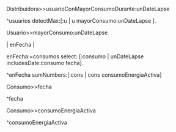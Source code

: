 Distribuidora>>usuarioConMayorConsumoDurante:unDateLapse

^usuarios detectMax:[:u | u mayorConsumo:unDateLapse ].



Usuario>>mayorConsumo:unDateLapse

| enFecha |

enFecha:=consumos select: [:consumo | unDateLapse includesDate:consumo fecha].

^enFecha sumNumbers:[:cons | cons consumoEnergiaActiva]





Consumo>>fecha

^fecha





Consumo>>consumoEnergiaActiva

^consumoEnergiaActiva
